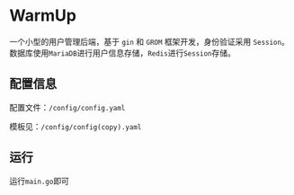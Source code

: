 # WarmUp

一个小型的用户管理后端，基于 `gin` 和 `GROM` 框架开发，身份验证采用 `Session`。数据库使用`MariaDB`进行用户信息存储，`Redis`进行`Session`存储。

## 配置信息

配置文件：`/config/config.yaml`

模板见：`/config/config(copy).yaml`

## 运行

运行`main.go`即可